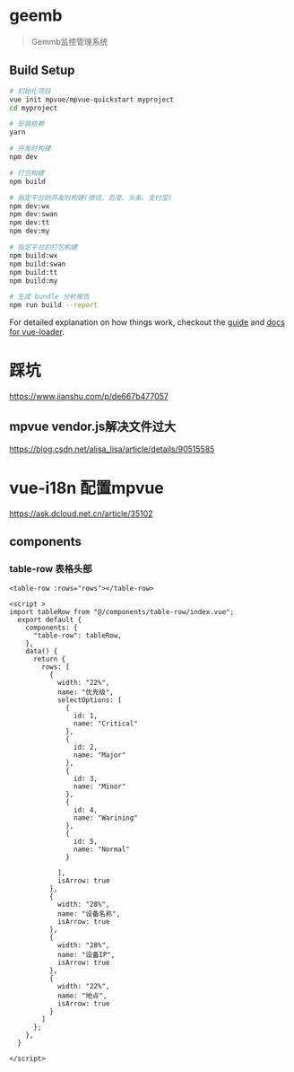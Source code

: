 # geemb

> Gemmb监控管理系统

## Build Setup

``` bash
# 初始化项目
vue init mpvue/mpvue-quickstart myproject
cd myproject

# 安装依赖
yarn

# 开发时构建
npm dev

# 打包构建
npm build

# 指定平台的开发时构建(微信、百度、头条、支付宝)
npm dev:wx
npm dev:swan
npm dev:tt
npm dev:my

# 指定平台的打包构建
npm build:wx
npm build:swan
npm build:tt
npm build:my

# 生成 bundle 分析报告
npm run build --report
```

For detailed explanation on how things work, checkout the [guide](http://vuejs-templates.github.io/webpack/) and [docs for vue-loader](http://vuejs.github.io/vue-loader).


# 踩坑
https://www.jianshu.com/p/de667b477057

## mpvue vendor.js解决文件过大
https://blog.csdn.net/alisa_lisa/article/details/90515585

# vue-i18n 配置mpvue
https://ask.dcloud.net.cn/article/35102


## components

### table-row 表格头部

```vue
<table-row :rows="rows"></table-row>

<script >
import tableRow from "@/components/table-row/index.vue";
  export default {
    components: {
      "table-row": tableRow,
    },
    data() {
      return {
        rows: [
          {
            width: "22%",
            name: "优先级",
            selectOptions: [
              {
                id: 1,
                name: "Critical"
              },
              {
                id: 2,
                name: "Major"
              },
              {
                id: 3,
                name: "Minor"
              },
              {
                id: 4,
                name: "Warining"
              },
              {
                id: 5,
                name: "Normal"
              }

            ],
            isArrow: true
          },
          {
            width: "28%",
            name: "设备名称",
            isArrow: true
          },
          {
            width: "28%",
            name: "设备IP",
            isArrow: true
          },
          {
            width: "22%",
            name: "地点",
            isArrow: true
          }
        ]
      };
    },
  }

</script>



```
